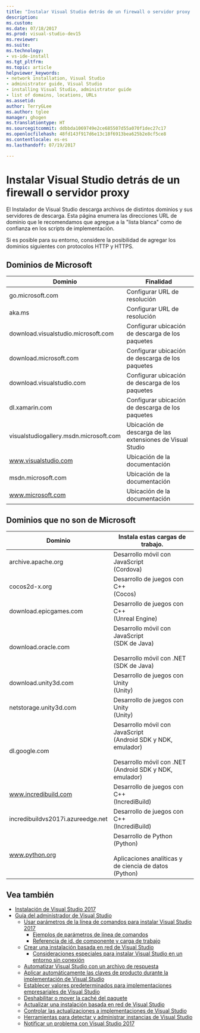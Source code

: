 ```yaml
---
title: "Instalar Visual Studio detrás de un firewall o servidor proxy | Documentos de Microsoft"
description: 
ms.custom: 
ms.date: 07/18/2017
ms.prod: visual-studio-dev15
ms.reviewer: 
ms.suite: 
ms.technology:
- vs-ide-install
ms.tgt_pltfrm: 
ms.topic: article
helpviewer_keywords:
- network installation, Visual Studio
- administrator guide, Visual Studio
- installing Visual Studio, administrator guide
- list of domains, locations, URLs
ms.assetid: 
author: TerryGLee
ms.author: tglee
manager: ghogen
ms.translationtype: HT
ms.sourcegitcommit: ddbbda1069749e2ce685507d55a070f1dec27c17
ms.openlocfilehash: 48fd143f917d6e13c18f6913bea625b2e8cf5ce8
ms.contentlocale: es-es
ms.lasthandoff: 07/19/2017

---
```

# <a name="install-visual-studio-behind-a-firewall-or-proxy-server"></a>Instalar Visual Studio detrás de un firewall o servidor proxy

El Instalador de Visual Studio descarga archivos de distintos dominios y sus servidores de descarga. Esta página enumera las direcciones URL de dominio que le recomendamos que agregue a la "lista blanca" como de confianza en los scripts de implementación.

Si es posible para su entorno, considere la posibilidad de agregar los dominios siguientes con protocolos HTTP y HTTPS.

## <a name="microsoft-domains"></a>Dominios de Microsoft
| Dominio | Finalidad |
| ------ | ------- |
| go.microsoft.com | Configurar URL de resolución |
| aka.ms | Configurar URL de resolución |
| download.visualstudio.microsoft.com | Configurar ubicación de descarga de los paquetes |
| download.microsoft.com | Configurar ubicación de descarga de los paquetes |
| download.visualstudio.com | Configurar ubicación de descarga de los paquetes |
| dl.xamarin.com | Configurar ubicación de descarga de los paquetes |
| visualstudiogallery.msdn.microsoft.com | Ubicación de descarga de las extensiones de Visual Studio |
| www.visualstudio.com | Ubicación de la documentación |
| msdn.microsoft.com | Ubicación de la documentación |
| www.microsoft.com | Ubicación de la documentación |

## <a name="non-microsoft-domains"></a>Dominios que no son de Microsoft
| Dominio | Instala estas cargas de trabajo. |
| ------ | ------- |
| archive.apache.org |  Desarrollo móvil con JavaScript <br />(Cordova) |
| cocos2d-x.org | Desarrollo de juegos con C++ <br />(Cocos) |
| download.epicgames.com | Desarrollo de juegos con C++ <br />(Unreal Engine) |
| download.oracle.com | Desarrollo móvil con JavaScript <br />(SDK de Java) <br /><br />Desarrollo móvil con .NET <br />(SDK de Java) |
| download.unity3d.com | Desarrollo de juegos con Unity <br />(Unity) |
| netstorage.unity3d.com | Desarrollo de juegos con Unity <br /> (Unity) |
| dl.google.com | Desarrollo móvil con JavaScript <br />(Android SDK y NDK, emulador) <br /><br />Desarrollo móvil con .NET <br />(Android SDK y NDK, emulador) |
| www.incredibuild.com | Desarrollo de juegos con C++ <br />(IncrediBuild) |
| incredibuildvs2017i.azureedge.net | Desarrollo de juegos con C++ <br />(IncrediBuild) |
| www.python.org | Desarrollo de Python <br />(Python) <br /><br />Aplicaciones analíticas y de ciencia de datos <br />(Python) |

## <a name="see-also"></a>Vea también
* [Instalación de Visual Studio 2017](install-visual-studio.md)
* [Guía del administrador de Visual Studio](visual-studio-administrator-guide.md)
  * [Usar parámetros de la línea de comandos para instalar Visual Studio 2017](use-command-line-parameters-to-install-visual-studio.md)
    * [Ejemplos de parámetros de línea de comandos](command-line-parameter-examples.md)
    * [Referencia de id. de componente y carga de trabajo](workload-and-component-ids.md)
  * [Crear una instalación basada en red de Visual Studio](create-a-network-installation-of-visual-studio.md)
    * [Consideraciones especiales para instalar Visual Studio en un entorno sin conexión](install-visual-studio-in-offline-environment.md)
  * [Automatizar Visual Studio con un archivo de respuesta](automated-installation-with-response-file.md)
  * [Aplicar automáticamente las claves de producto durante la implementación de Visual Studio](automatically-apply-product-keys-when-deploying-visual-studio.md)
  * [Establecer valores predeterminados para implementaciones empresariales de Visual Studio](set-defaults-for-enterprise-deployments.md)
  * [Deshabilitar o mover la caché del paquete](disable-or-move-the-package-cache.md)
  * [Actualizar una instalación basada en red de Visual Studio](update-a-network-installation-of-visual-studio.md)
  * [Controlar las actualizaciones a implementaciones de Visual Studio](controlling-updates-to-visual-studio-deployments.md)
  * [Herramientas para detectar y administrar instancias de Visual Studio](tools-for-managing-visual-studio-instances.md)
  * [Notificar un problema con Visual Studio 2017](../ide/how-to-report-a-problem-with-visual-studio-2017.md)

